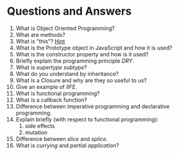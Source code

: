 # Questions and Answers

1. What is Object Oriented Programming?
2. What are methods?
3. What is "this"? [Hint](https://www.w3schools.com/js/js_this.asp)
4. What is the Prototype object in JavaScript and how it is used?
5. What is the constructor property and how is it used?
6. Briefly explain the programming principle _DRY_.
7. What is _supertype_ _subtype_?
8. What do you understand by inheritance?
9. What is a Closure and why are they so useful to us?
10. Give an example of _IIFE_.
11. What is functional programming?
12. What is a callback function?
13. Difference between imperative programming and declarative programming.
14. Explain briefly (with respect to functional programming):
    1. side effects
    2. mutation
15. Difference between _slice_ and _splice_.
16. What is _currying_ and _partial application_?
